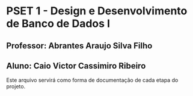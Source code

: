 # PSET 1 - Design e Desenvolvimento de Banco de Dados I

## Professor: Abrantes Araujo Silva Filho

## Aluno: Caio Victor Cassimiro Ribeiro

Este arquivo servirá como forma de documentação de cada etapa do projeto.